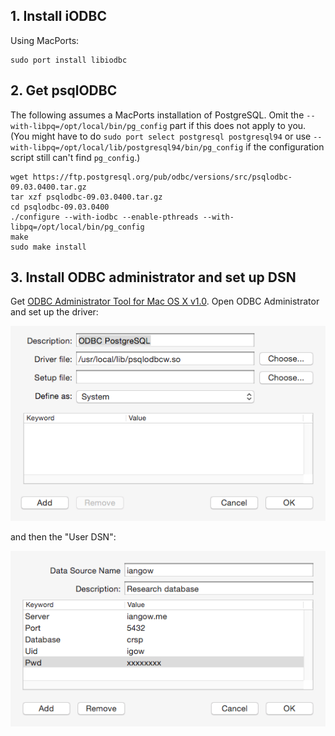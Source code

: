
## 1. Install iODBC

Using MacPorts:
```
sudo port install libiodbc
```

## 2. Get psqlODBC

The following assumes a MacPorts installation of PostgreSQL. Omit the `--with-libpq=/opt/local/bin/pg_config` part if this does not apply to you. (You might have to do `sudo port select postgresql postgresql94` or use `--with-libpq=/opt/local/lib/postgresql94/bin/pg_config` if the configuration script still can't find `pg_config`.)

```
wget https://ftp.postgresql.org/pub/odbc/versions/src/psqlodbc-09.03.0400.tar.gz
tar xzf psqlodbc-09.03.0400.tar.gz 
cd psqlodbc-09.03.0400
./configure --with-iodbc --enable-pthreads --with-libpq=/opt/local/bin/pg_config
make
sudo make install
```

## 3. Install ODBC administrator and set up DSN

Get [ODBC Administrator Tool for Mac OS X v1.0](https://support.apple.com/kb/DL895?locale=en_US).
Open ODBC Administrator and set up the driver:

![](driver.png?raw=true)

and then the "User DSN":

![](user_dsn.png?raw=true)

